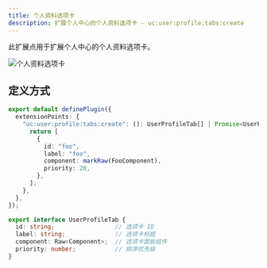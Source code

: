 ```yaml
---
title: 个人资料选项卡
description: 扩展个人中心的个人资料选项卡 - uc:user:profile:tabs:create
---
```


此扩展点用于扩展个人中心的个人资料选项卡。

![个人资料选项卡](/img/developer-guide/plugin/api-reference/ui/extension-points/uc-user-profile-tabs-create.png)

## 定义方式

```ts
export default definePlugin({
  extensionPoints: {
    "uc:user:profile:tabs:create": (): UserProfileTab[] | Promise<UserProfileTab[]> => {
      return [
        {
          id: "foo",
          label: "foo",
          component: markRaw(FooComponent),
          priority: 20,
        },
      ];
    },
  },
});
```

```ts title="UserProfileTab"
export interface UserProfileTab {
  id: string;                 // 选项卡 ID
  label: string;              // 选项卡标题
  component: Raw<Component>;  // 选项卡面板组件
  priority: number;           // 排序优先级
}
```
